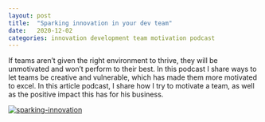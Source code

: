 ```yaml
---
layout: post
title:  "Sparking innovation in your dev team"
date:   2020-12-02
categories: innovation development team motivation podcast
---
```


If teams aren’t given the right environment to thrive, they will be unmotivated and won’t perform to their best. In this podcast I share ways to let teams be creative and vulnerable, which has made them more motivated to excel. In this article podcast, I share how I try to motivate a team, as well as the positive impact this has for his business.

[![sparking-innovation](https://user-images.githubusercontent.com/5676977/134815557-52a43292-aac4-48c6-ae78-f90ac7db7843.png)](https://www.offerzen.com/blog/2-approaches-for-sparking-motivation-in-your-dev-team)
